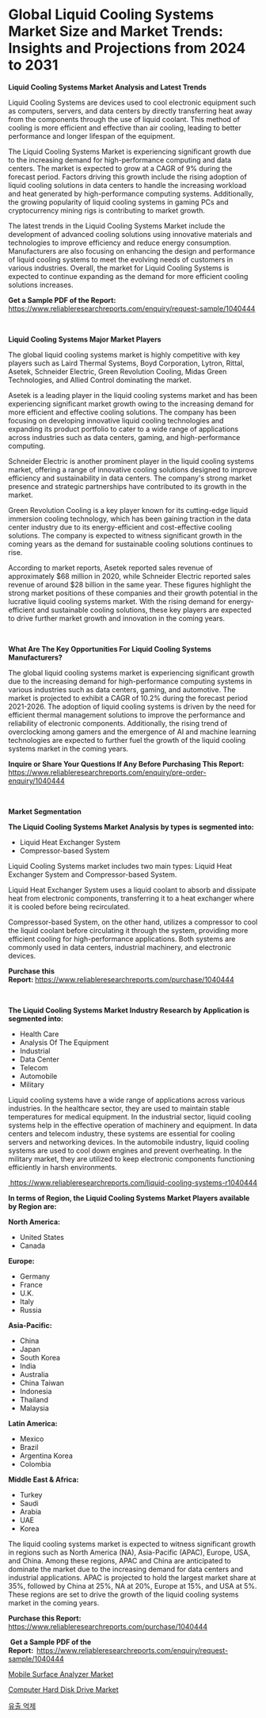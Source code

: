 <p><h1>Global Liquid Cooling Systems Market Size and Market Trends: Insights and Projections from 2024 to 2031</h1></p><p><strong>Liquid Cooling Systems Market Analysis and Latest Trends</strong></p>
<p><p>Liquid Cooling Systems are devices used to cool electronic equipment such as computers, servers, and data centers by directly transferring heat away from the components through the use of liquid coolant. This method of cooling is more efficient and effective than air cooling, leading to better performance and longer lifespan of the equipment.</p><p>The Liquid Cooling Systems Market is experiencing significant growth due to the increasing demand for high-performance computing and data centers. The market is expected to grow at a CAGR of 9% during the forecast period. Factors driving this growth include the rising adoption of liquid cooling solutions in data centers to handle the increasing workload and heat generated by high-performance computing systems. Additionally, the growing popularity of liquid cooling systems in gaming PCs and cryptocurrency mining rigs is contributing to market growth.</p><p>The latest trends in the Liquid Cooling Systems Market include the development of advanced cooling solutions using innovative materials and technologies to improve efficiency and reduce energy consumption. Manufacturers are also focusing on enhancing the design and performance of liquid cooling systems to meet the evolving needs of customers in various industries. Overall, the market for Liquid Cooling Systems is expected to continue expanding as the demand for more efficient cooling solutions increases.</p></p>
<p><strong>Get a Sample PDF of the Report:&nbsp;</strong> <a href="https://www.reliableresearchreports.com/enquiry/request-sample/1040444">https://www.reliableresearchreports.com/enquiry/request-sample/1040444</a></p>
<p>&nbsp;</p>
<p><strong>Liquid Cooling Systems Major Market Players</strong></p>
<p><p>The global liquid cooling systems market is highly competitive with key players such as Laird Thermal Systems, Boyd Corporation, Lytron, Rittal, Asetek, Schneider Electric, Green Revolution Cooling, Midas Green Technologies, and Allied Control dominating the market.</p><p>Asetek is a leading player in the liquid cooling systems market and has been experiencing significant market growth owing to the increasing demand for more efficient and effective cooling solutions. The company has been focusing on developing innovative liquid cooling technologies and expanding its product portfolio to cater to a wide range of applications across industries such as data centers, gaming, and high-performance computing.</p><p>Schneider Electric is another prominent player in the liquid cooling systems market, offering a range of innovative cooling solutions designed to improve efficiency and sustainability in data centers. The company's strong market presence and strategic partnerships have contributed to its growth in the market.</p><p>Green Revolution Cooling is a key player known for its cutting-edge liquid immersion cooling technology, which has been gaining traction in the data center industry due to its energy-efficient and cost-effective cooling solutions. The company is expected to witness significant growth in the coming years as the demand for sustainable cooling solutions continues to rise.</p><p>According to market reports, Asetek reported sales revenue of approximately $68 million in 2020, while Schneider Electric reported sales revenue of around $28 billion in the same year. These figures highlight the strong market positions of these companies and their growth potential in the lucrative liquid cooling systems market. With the rising demand for energy-efficient and sustainable cooling solutions, these key players are expected to drive further market growth and innovation in the coming years.</p></p>
<p>&nbsp;</p>
<p><strong>What Are The Key Opportunities For Liquid Cooling Systems Manufacturers?</strong></p>
<p><p>The global liquid cooling systems market is experiencing significant growth due to the increasing demand for high-performance computing systems in various industries such as data centers, gaming, and automotive. The market is projected to exhibit a CAGR of 10.2% during the forecast period 2021-2026. The adoption of liquid cooling systems is driven by the need for efficient thermal management solutions to improve the performance and reliability of electronic components. Additionally, the rising trend of overclocking among gamers and the emergence of AI and machine learning technologies are expected to further fuel the growth of the liquid cooling systems market in the coming years.</p></p>
<p><strong>Inquire or Share Your Questions If Any Before Purchasing This Report:</strong> <a href="https://www.reliableresearchreports.com/enquiry/pre-order-enquiry/1040444">https://www.reliableresearchreports.com/enquiry/pre-order-enquiry/1040444</a></p>
<p>&nbsp;</p>
<p><strong>Market Segmentation</strong></p>
<p><strong>The Liquid Cooling Systems Market Analysis by types is segmented into:</strong></p>
<p><ul><li>Liquid Heat Exchanger System</li><li>Compressor-based System</li></ul></p>
<p><p>Liquid Cooling Systems market includes two main types: Liquid Heat Exchanger System and Compressor-based System. </p><p>Liquid Heat Exchanger System uses a liquid coolant to absorb and dissipate heat from electronic components, transferring it to a heat exchanger where it is cooled before being recirculated. </p><p>Compressor-based System, on the other hand, utilizes a compressor to cool the liquid coolant before circulating it through the system, providing more efficient cooling for high-performance applications. Both systems are commonly used in data centers, industrial machinery, and electronic devices.</p></p>
<p><strong>Purchase this Report:&nbsp;</strong><a href="https://www.reliableresearchreports.com/purchase/1040444">https://www.reliableresearchreports.com/purchase/1040444</a></p>
<p>&nbsp;</p>
<p><strong>The Liquid Cooling Systems Market Industry Research by Application is segmented into:</strong></p>
<p><ul><li>Health Care</li><li>Analysis Of The Equipment</li><li>Industrial</li><li>Data Center</li><li>Telecom</li><li>Automobile</li><li>Military</li></ul></p>
<p><p>Liquid cooling systems have a wide range of applications across various industries. In the healthcare sector, they are used to maintain stable temperatures for medical equipment. In the industrial sector, liquid cooling systems help in the effective operation of machinery and equipment. In data centers and telecom industry, these systems are essential for cooling servers and networking devices. In the automobile industry, liquid cooling systems are used to cool down engines and prevent overheating. In the military market, they are utilized to keep electronic components functioning efficiently in harsh environments.</p></p>
<p><a href="https://www.reliableresearchreports.com/liquid-cooling-systems-r1040444">&nbsp;https://www.reliableresearchreports.com/liquid-cooling-systems-r1040444</a></p>
<p><strong>In terms of Region, the Liquid Cooling Systems Market Players available by Region are:</strong></p>
<p>
    <p> <strong> North America: </strong>
        <ul>
            <li>United States</li>
            <li>Canada</li>
        </ul>
        </p> 
    <p> <strong> Europe: </strong>
        <ul>
            <li>Germany</li>
            <li>France</li>
            <li>U.K.</li>
            <li>Italy</li>
            <li>Russia</li>
        </ul>
        </p> 
    <p> <strong> Asia-Pacific: </strong>
        <ul>
            <li>China</li>
            <li>Japan</li>
            <li>South Korea</li>
            <li>India</li>
            <li>Australia</li>
            <li>China Taiwan</li>
            <li>Indonesia</li>
            <li>Thailand</li>
            <li>Malaysia</li>
        </ul>
        </p> 
    <p> <strong> Latin America: </strong>
        <ul>
            <li>Mexico</li>
            <li>Brazil</li>
            <li>Argentina Korea</li>
            <li>Colombia</li>
        </ul>
        </p> 
    <p> <strong> Middle East & Africa: </strong>
        <ul>
            <li>Turkey</li>
            <li>Saudi</li>
            <li>Arabia</li>
            <li>UAE</li>
            <li>Korea</li>
        </ul>
    </p>
    </p>
<p><p>The liquid cooling systems market is expected to witness significant growth in regions such as North America (NA), Asia-Pacific (APAC), Europe, USA, and China. Among these regions, APAC and China are anticipated to dominate the market due to the increasing demand for data centers and industrial applications. APAC is projected to hold the largest market share at 35%, followed by China at 25%, NA at 20%, Europe at 15%, and USA at 5%. These regions are set to drive the growth of the liquid cooling systems market in the coming years.</p></p>
<p><strong>Purchase this Report: </strong><a href="https://www.reliableresearchreports.com/purchase/1040444">https://www.reliableresearchreports.com/purchase/1040444</a></p>
<p>&nbsp;<strong>Get a Sample PDF of the Report:&nbsp;&nbsp;</strong><a href="https://www.reliableresearchreports.com/enquiry/request-sample/1040444">https://www.reliableresearchreports.com/enquiry/request-sample/1040444</a></p>
<p><strong></strong></p>
<p><p><a href="https://github.com/nicoletavirag/Market-Research-Report-List-2/blob/main/mobile-surface-analyzer-market.md">Mobile Surface Analyzer Market</a></p><p><a href="https://github.com/redneck06/Market-Research-Report-List-2/blob/main/computer-hard-disk-drive-market.md">Computer Hard Disk Drive Market</a></p><p><a href="https://github.com/LanceOlsotn8978/Market-Research-Report-List-1/blob/main/158183220558.md">유출 억제</a></p></p>